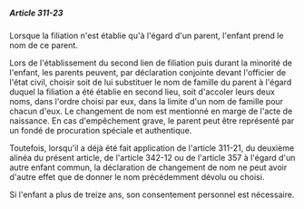 ##### Article 311-23

Lorsque la filiation n'est établie qu'à l'égard d'un parent, l'enfant prend le nom de ce parent.

Lors de l'établissement du second lien de filiation puis durant la minorité de l'enfant, les parents peuvent, par déclaration conjointe devant l'officier de l'état civil, choisir soit de lui substituer le nom de famille du parent à l'égard duquel la filiation a été établie en second lieu, soit d'accoler leurs deux noms, dans l'ordre choisi par eux, dans la limite d'un nom de famille pour chacun d'eux. Le changement de nom est mentionné en marge de l'acte de naissance. En cas d'empêchement grave, le parent peut être représenté par un fondé de procuration spéciale et authentique.

Toutefois, lorsqu'il a déjà été fait application de l'article 311-21, du deuxième alinéa du présent article, de l'article 342-12 ou de l'article 357 à l'égard d'un autre enfant commun, la déclaration de changement de nom ne peut avoir d'autre effet que de donner le nom précédemment dévolu ou choisi.

Si l'enfant a plus de treize ans, son consentement personnel est nécessaire.

